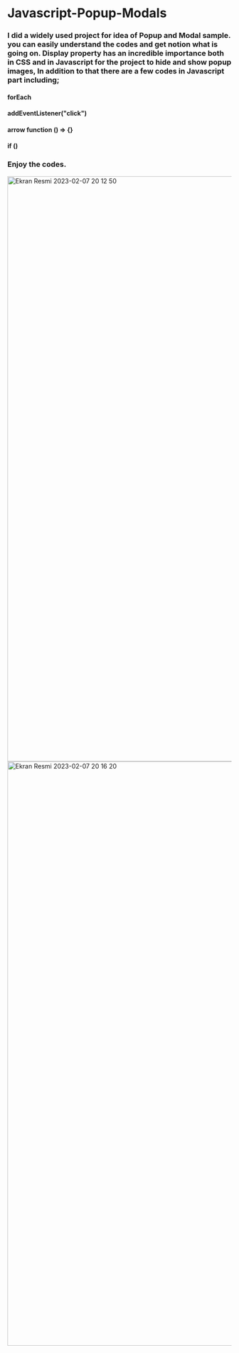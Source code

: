 # Javascript-Popup-Modals
### I did a widely used project for idea of Popup and Modal sample. you can easily understand the codes and get notion what is going on. Display property has an incredible importance both in CSS and in Javascript for the project to hide and show popup images, In addition to that there are a few codes in Javascript part including;
#### forEach
#### addEventListener("click")
#### arrow function () => {}
#### if ()

### Enjoy the codes.

<img width="1312" alt="Ekran Resmi 2023-02-07 20 12 50" src="https://user-images.githubusercontent.com/105978929/217316897-5269b337-8805-42bc-b4ab-565224f092c3.png">
<img width="1310" alt="Ekran Resmi 2023-02-07 20 16 20" src="https://user-images.githubusercontent.com/105978929/217316910-be2ed1f6-afb0-4ba5-a2c2-afa8acb93640.png">
